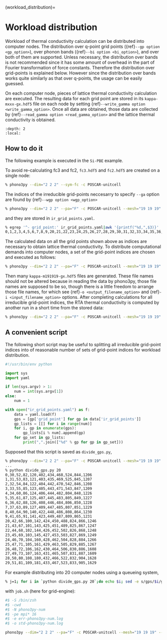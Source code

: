 (workload_distribution)=
# Workload distribution

Workload of thermal conductivity calculation can be distributed into
computer nodes. The distribution over q-point grid points ({ref}`--gp option <gp_option>`), over phonon bands ({ref}`--bi option <bi_option>`), and over both of them are supported. Unless necessary,
the distribution over bands is not recommended since it has some
amount of overhead in the part of Fourier transformation of force
constants. Therefore the distribution over grid-points is explained
below. However since the distribution over bands works quite similarly as
that over q-points, the usage can be easily guessed.

On each computer node, pieces of lattice thermal conductivity
calculation are executed. The resulting data for each grid point are
stored in its `kappa-mxxx-gx.hdf5` file on each node by setting
{ref}`--write_gamma option <write_gamma_option>`. Once all data are
obtained, those data are collected by {ref}`--read_gamma option <read_gamma_option>` and the lattice thermal conductivity is obtained.

```{contents}
:depth: 2
:local:
```

## How to do it

The following example is executed in the `Si-PBE` example.

To avoid re-calculating fc3 and fc2, `fc3.hdf5` and `fc2.hdf5` are
created on a single node:

```bash
% phono3py --dim="2 2 2" --sym-fc -c POSCAR-unitcell
```

The indices of the irreducible grid-points neccesarry to specify
`--ga` option are found by {ref}`--wgp option <wgp_option>`

```bash
% phono3py --dim="2 2 2" --pa="F" -c POSCAR-unitcell --mesh="19 19 19" --fc3 --fc2 --br --wgp
```

and they are stored in `ir_grid_points.yaml`.

```bash
% egrep '^- grid_point:' ir_grid_points.yaml|awk '{printf("%d,",$3)}'
0,1,2,3,4,5,6,7,8,9,20,21,22,23,24,25,26,27,28,29,30,31,32,33,34,35,36,37,40,41,42,43,44,45,46,47,48,49,50,51,52,53,54,55,60,61,62,63,64,65,66,67,68,69,70,71,72,73,80,81,82,83,84,85,86,87,88,89,90,91,100,101,102,103,104,105,106,107,108,109,120,121,122,123,124,125,126,127,140,141,142,143,144,145,160,161,162,163,180,181,402,403,404,405,406,407,408,409,422,423,424,425,426,427,428,429,430,431,432,433,434,435,442,443,444,445,446,447,448,449,450,451,452,453,462,463,464,465,466,467,468,469,470,471,482,483,484,485,486,487,488,489,502,503,504,505,506,507,522,523,524,525,542,543,804,805,806,807,808,809,824,825,826,827,828,829,830,831,832,833,844,845,846,847,848,849,850,851,864,865,866,867,868,869,884,885,886,887,904,905,1206,1207,1208,1209,1226,1227,1228,1229,1230,1231,1246,1247,1248,1249,1266,1267,1608,1609,1628,1629,
```

The calculated data on all the grid points shown above as indices are
necessary to obtain lattice thermal conductivity. To distribute
computational demands into computer nodes, a set of the grid-point
indices are chosen and executed as follows:

```bash
% phono3py --dim="2 2 2" --pa="F" -c POSCAR-unitcell --mesh="19 19 19" --fc3 --fc2 --br --gp="0,1,2,3,4,5,6,7,8,9,20,21,22,23,24,25" --write-gamma
```

Then many `kappa-m191919-gx.hdf5` files are generated. These file
names should not be altered because in reading the data by phono3py,
those file names are supposed to be so, though there is a little
freedom to arrange those file names, for which see {ref}`-o <output_filename_option>` and {ref}`-i <input_filename_option>`
options. After completing calculations for all irreducible grid-point
indices, the RTA thermal conductivity is computed by another run in a
short time from the stored data:

```bash
% phono3py --dim="2 2 2" --pa="F" -c POSCAR-unitcell --mesh="19 19 19" --fc3 --fc2 --br --read-gamma
```

## A convenient script

The following short script may be useful to splitting all irreducible
grid-point indices into of reasonable number of sets of grid-point
indices for workload distribution.

```python
#!/usr/bin/env python

import sys
import yaml

if len(sys.argv) > 1:
    num = int(sys.argv[1])
else:
    num = 1

with open("ir_grid_points.yaml") as f:
    data = yaml.load(f)
    gps = [gp['grid_point'] for gp in data['ir_grid_points']]
    gp_lists = [[] for i in range(num)]
    for i, gp in enumerate(gps):
        gp_lists[i % num].append(gp)
    for gp_set in gp_lists:
        print(",".join(["%d" % gp for gp in gp_set]))
```

Supposed that this script is saved as `divide_gps.py`,

```bash
% phono3py --dim="2 2 2" --pa="F" -c POSCAR-unitcell --mesh="19 19 19" --wgp
...
% python divide_gps.py 20
0,30,52,82,120,402,434,468,524,844,1206
1,31,53,83,121,403,435,469,525,845,1207
2,32,54,84,122,404,442,470,542,846,1208
3,33,55,85,123,405,443,471,543,847,1209
4,34,60,86,124,406,444,482,804,848,1226
5,35,61,87,125,407,445,483,805,849,1227
6,36,62,88,126,408,446,484,806,850,1228
7,37,63,89,127,409,447,485,807,851,1229
8,40,64,90,140,422,448,486,808,864,1230
9,41,65,91,141,423,449,487,809,865,1231
20,42,66,100,142,424,450,488,824,866,1246
21,43,67,101,143,425,451,489,825,867,1247
22,44,68,102,144,426,452,502,826,868,1248
23,45,69,103,145,427,453,503,827,869,1249
24,46,70,104,160,428,462,504,828,884,1266
25,47,71,105,161,429,463,505,829,885,1267
26,48,72,106,162,430,464,506,830,886,1608
27,49,73,107,163,431,465,507,831,887,1609
28,50,80,108,180,432,466,522,832,904,1628
29,51,81,109,181,433,467,523,833,905,1629
```

For example distributing into 20 computer nodes using a queueing
system,

```bash
% j=1; for i in `python divide_gps.py 20`;do echo $i; sed -e s/gps/$i/g -e s/num/$j/g job.sh|qsub; j=$((j+1)); done
```

with `job.sh` (here for grid-engine):

```bash
#$ -S /bin/zsh
#$ -cwd
#$ -N phono3py-num
#$ -pe mpi* 16
#$ -e err-phono3py-num.log
#$ -o std-phono3py-num.log

phono3py --dim="2 2 2" --pa="F" -c POSCAR-unitcell --mesh="19 19 19" --fc3 --fc2 --br --gp="gps" --write-gamma
```
